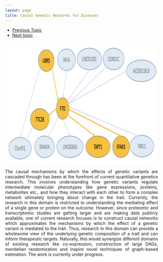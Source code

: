 ```yaml
---
layout: page
title: Causal Genetic Networks for Diseases
---
```


<div class="navbar">
  <div class="navbar-inner">
      <ul class="nav">
          <li><a href="assoc.html">Previous Topic</a></li>
          <li><a href="collab.html">Next topic</a></li>
      </ul>
  </div>
</div>

<p style="text-align:center;">
 <img src="causal.png" width="500" height="400" class = "center"> 
</p>

<p style='text-align: justify;'> 
The causal mechanisms by which the effects of genetic variants are cascaded through has been at the forefront of current quantitative genetics research. This involves understanding how genetic variants regulate intermediate molecular phenotypes like gene expressions, proteins, metabolites etc., and how they interact with each other to form a complex network ultimately bringing about change in the trait. Currently, the research in this domain is restricted to understanding the mediating effect of a single gene or protein on the outcome. However, since proteomic and transcriptomic studies are getting larger and are making data publicly available, one of current research focuses is to construct causal networks which approximates the mechanisms by which the effect of a genetic variant is mediated to the trait. Thus, research in this domain can provide a wholesome view of the underlying genetic composition of a trait and can inform therapeutic targets. Naturally, this would synergize different domains of existing research like co-expression, construction of large DAGs, mendelian randomization and inspire novel techniques of graph-based estimation. The work is currently under progress.
 
</p>


